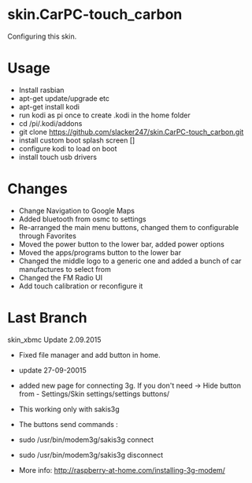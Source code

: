 
skin.CarPC-touch_carbon
=======================
Configuring this skin.

Usage
=======================
 - Install rasbian
 - apt-get update/upgrade etc
 - apt-get install kodi
 - run kodi as pi once to create .kodi in the home folder
 - cd /pi/.kodi/addons
 - git clone https://github.com/slacker247/skin.CarPC-touch_carbon.git
 - install custom boot splash screen []
 - configure kodi to load on boot
 - install touch usb drivers

Changes
=======================
 - Change Navigation to Google Maps
 - Added bluetooth from osmc to settings
 - Re-arranged the main menu buttons, changed them to configurable through Favorites
 - Moved the power button to the lower bar, added power options
 - Moved the apps/programs button to the lower bar
 - Changed the middle logo to a generic one and added a bunch of car manufactures to select from
 - Changed the FM Radio UI
 - Add touch calibration or reconfigure it

Last Branch
=======================
skin_xbmc
Update 2.09.2015
- Fixed file manager and add button in home.

- update 27-09-20015
- added new page for connecting 3g. If you don't need -> Hide button from - Settings/Skin settings/settings buttons/
- This working only with sakis3g
- The buttons send commands :
- sudo /usr/bin/modem3g/sakis3g connect
- sudo /usr/bin/modem3g/sakis3g disconnect

- More info: http://raspberry-at-home.com/installing-3g-modem/


